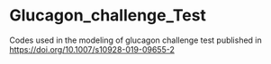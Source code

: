 # Glucagon_challenge_Test
Codes used in the modeling of glucagon challenge test published in https://doi.org/10.1007/s10928-019-09655-2
